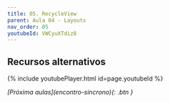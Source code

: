 ```yaml
---
title: 05. RecycleView
parent: Aula 04 - Layouts
nav_order: 05
youtubeId: VWCyuXTdiz8
---
```


## Recursos alternativos

{% include youtubePlayer.html id=page.youtubeId %}

<span class="fs-3 float-right">
<i class="fas fa-download">[Próxima aulas](encontro-sincrono){: .btn }</i>
</span>
